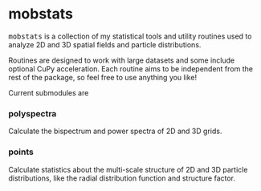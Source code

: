 # mobstats #
<tt>mobstats</tt> is a collection of my statistical tools and utility routines used to analyze 2D and 3D spatial fields and particle distributions.

Routines are designed to work with large datasets and some include optional CuPy acceleration. Each routine aims to be independent from the rest of the package, so feel free to use anything you like!

Current submodules are

### polyspectra ###
Calculate the bispectrum and power spectra of 2D and 3D grids.

### points ###
Calculate statistics about the multi-scale structure of 2D and 3D particle distributions, like the radial distribution function and structure factor.
